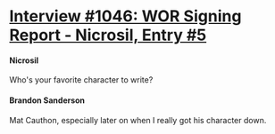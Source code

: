 # [Interview #1046: WOR Signing Report - Nicrosil, Entry #5](https://www.theoryland.com/intvmain.php?i=1046#5)

#### Nicrosil

Who's your favorite character to write?

#### Brandon Sanderson

Mat Cauthon, especially later on when I really got his character down.

